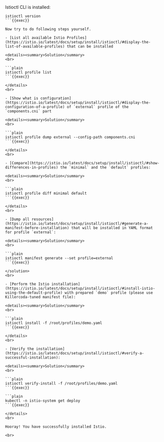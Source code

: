 
Istioctl CLI is installed:
```plain
istioctl version
```{{exec}}

Now try to do following steps yourself.

- [List all available Istio Profiles](https://istio.io/latest/docs/setup/install/istioctl/#display-the-list-of-available-profiles) that can be installed

<details><summary>Solution</summary>
<br>

```plain
istioctl profile list
```{{exec}}

</details>
<br>

- [Show what is configuration](https://istio.io/latest/docs/setup/install/istioctl/#display-the-configuration-of-a-profile) of `external` profile of the `components.cni` part

<details><summary>Solution</summary>
<br>

```plain
istioctl profile dump external --config-path components.cni
```{{exec}}

</details>
<br>

- [Compare](https://istio.io/latest/docs/setup/install/istioctl/#show-differences-in-profiles) the `minimal` and the `default` profiles:

<details><summary>Solution</summary>
<br>

```plain
istioctl profile diff minimal default
```{{exec}}

</details>
<br>

- [Dump all resources](https://istio.io/latest/docs/setup/install/istioctl/#generate-a-manifest-before-installation) that will be installed in YAML format for profile `external`:

<details><summary>Solution</summary>
<br>

```plain
istioctl manifest generate --set profile=external
```{{exec}}

</solution>
<br>

- [Perform the Istio installation](https://istio.io/latest/docs/setup/install/istioctl/#install-istio-using-the-default-profile) with prepared `demo` profile (please use Killercoda-tuned manifest file):

<details><summary>Solution</summary>
<br>

```plain
istioctl install -f /root/profiles/demo.yaml
```{{exec}}

</details>
<br>

- [Verify the installation](https://istio.io/latest/docs/setup/install/istioctl/#verify-a-successful-installation):

<details><summary>Solution</summary>
<br>

```plain
istioctl verify-install -f /root/profiles/demo.yaml
```{{exec}}

```plain
kubectl -n istio-system get deploy
```{{exec}}

</details>
<br>

Hooray! You have successfully installed Istio.

<br>
